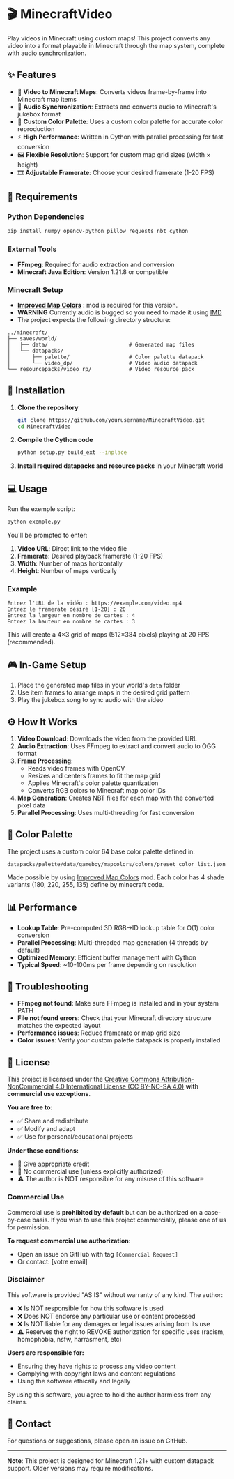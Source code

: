 # 🎬 MinecraftVideo

Play videos in Minecraft using custom maps! This project converts any video into a format playable in Minecraft through the map system, complete with audio synchronization.

## ✨ Features

-   🎥 **Video to Minecraft Maps**: Converts videos frame-by-frame into Minecraft map items
-   🎵 **Audio Synchronization**: Extracts and converts audio to Minecraft's jukebox format
-   🎨 **Custom Color Palette**: Uses a custom color palette for accurate color reproduction
-   ⚡ **High Performance**: Written in Cython with parallel processing for fast conversion
-   🖼️ **Flexible Resolution**: Support for custom map grid sizes (width × height)
-   🎞️ **Adjustable Framerate**: Choose your desired framerate (1-20 FPS)

## 🔧 Requirements

### Python Dependencies

```bash
pip install numpy opencv-python pillow requests nbt cython
```

### External Tools

-   **FFmpeg**: Required for audio extraction and conversion
-   **Minecraft Java Edition**: Version 1.21.8 or compatible

### Minecraft Setup

-   **[Improved Map Colors](https://modrinth.com/mod/improved-map-colors)** : mod is required for this version.
-   **WARNING** Currently audio is bugged so you need to made it using [IMD](https://github.com/TeamTernate/infinite-music-discs)
-   The project expects the following directory structure:

```
../minecraft/
├── saves/world/
│   ├── data/                          # Generated map files
│   └── datapacks/
│       ├── palette/                   # Color palette datapack
│       └── video_dp/                  # Video audio datapack
└── resourcepacks/video_rp/            # Video resource pack
```

## 🚀 Installation

1. **Clone the repository**

    ```bash
    git clone https://github.com/yourusername/MinecraftVideo.git
    cd MinecraftVideo
    ```

2. **Compile the Cython code**

    ```bash
    python setup.py build_ext --inplace
    ```

3. **Install required datapacks and resource packs** in your Minecraft world

## 💻 Usage

Run the exemple script:

```bash
python exemple.py
```

You'll be prompted to enter:

1. **Video URL**: Direct link to the video file
2. **Framerate**: Desired playback framerate (1-20 FPS)
3. **Width**: Number of maps horizontally
4. **Height**: Number of maps vertically

### Example

```
Entrez l'URL de la vidéo : https://example.com/video.mp4
Entrez le framerate désiré [1-20] : 20
Entrez la largeur en nombre de cartes : 4
Entrez la hauteur en nombre de cartes : 3
```

This will create a 4×3 grid of maps (512×384 pixels) playing at 20 FPS (recommended).

## 🎮 In-Game Setup

1. Place the generated map files in your world's `data` folder
2. Use item frames to arrange maps in the desired grid pattern
3. Play the jukebox song to sync audio with the video

## ⚙️ How It Works

1. **Video Download**: Downloads the video from the provided URL
2. **Audio Extraction**: Uses FFmpeg to extract and convert audio to OGG format
3. **Frame Processing**:
    - Reads video frames with OpenCV
    - Resizes and centers frames to fit the map grid
    - Applies Minecraft's color palette quantization
    - Converts RGB colors to Minecraft map color IDs
4. **Map Generation**: Creates NBT files for each map with the converted pixel data
5. **Parallel Processing**: Uses multi-threading for fast conversion

## 🎨 Color Palette

The project uses a custom color 64 base color palette defined in:

```
datapacks/palette/data/gameboy/mapcolors/colors/preset_color_list.json
```

Made possible by using [Improved Map Colors](https://modrinth.com/mod/improved-map-colors) mod.
Each color has 4 shade variants (180, 220, 255, 135) define by minecraft code.

## 📊 Performance

-   **Lookup Table**: Pre-computed 3D RGB→ID lookup table for O(1) color conversion
-   **Parallel Processing**: Multi-threaded map generation (4 threads by default)
-   **Optimized Memory**: Efficient buffer management with Cython
-   **Typical Speed**: ~10-100ms per frame depending on resolution

## 🐛 Troubleshooting

-   **FFmpeg not found**: Make sure FFmpeg is installed and in your system PATH
-   **File not found errors**: Check that your Minecraft directory structure matches the expected layout
-   **Performance issues**: Reduce framerate or map grid size
-   **Color issues**: Verify your custom palette datapack is properly installed

## 📝 License

This project is licensed under the [Creative Commons Attribution-NonCommercial 4.0 International License (CC BY-NC-SA 4.0)](https://creativecommons.org/licenses/by-nc-sa/4.0/) **with commercial use exceptions**.

**You are free to:**

-   ✅ Share and redistribute
-   ✅ Modify and adapt
-   ✅ Use for personal/educational projects

**Under these conditions:**

-   📝 Give appropriate credit
-   🚫 No commercial use (unless explicitly authorized)
-   ⚠️ The author is NOT responsible for any misuse of this software

### Commercial Use

Commercial use is **prohibited by default** but can be authorized on a case-by-case basis.
If you wish to use this project commercially, please one of us for permission.

**To request commercial use authorization:**

-   Open an issue on GitHub with tag `[Commercial Request]`
-   Or contact: [votre email]

### Disclaimer

This software is provided "AS IS" without warranty of any kind. The author:

-   ❌ Is NOT responsible for how this software is used
-   ❌ Does NOT endorse any particular use or content processed
-   ❌ Is NOT liable for any damages or legal issues arising from its use
-   ⚠️ Reserves the right to REVOKE authorization for specific uses (racism, homophobia, nsfw, harrasment, etc)

**Users are responsible for:**

-   Ensuring they have rights to process any video content
-   Complying with copyright laws and content regulations
-   Using the software ethically and legally

By using this software, you agree to hold the author harmless from any claims.

## 📧 Contact

For questions or suggestions, please open an issue on GitHub.

---

**Note**: This project is designed for Minecraft 1.21+ with custom datapack support. Older versions may require modifications.
